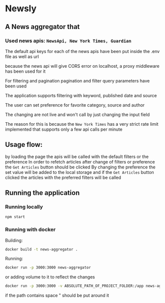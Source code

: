 # Newsly

## A News aggregator that

### Used news apis: `NewsApi, New York Times, Guardian`

The default api keys for each of the news apis have been put inside the .env file as well as url

because the news api will give CORS error on localhost, a proxy middleware has been used for it

For filtering and pagination pagination and filter query parameters have been used

The application supports filtering with keyword, published date and source

The user can set preference for favorite category, source and author

The changing are not live and won't call by just changing the input field

The reason for this is because the `New York Times` has a very strict rate limit implemented that supports only a few api calls per minute

## Usage flow:

by loading the page the apis will be called with the default filters or the preference
In order to refetch articles after change of filters or preference the `Get Articles` button should be clicked
By changing the preference the set value will be added to the local storage and if the `Get Articles` button clicked the articles with the preferred filters will be called

## Running the application

### Running locally

```bash
npm start
```

### Running with docker

Building:

```bash
docker build -t news-aggregator .
```

Running:

```bash
docker run -p 3000:3000 news-aggregator
```

or adding volume to it to reflect the changes

```bash
docker run -p 3000:3000 -v ABSOLUTE_PATH_OF_PROJECT_FOLDER:/app news-aggregator
```

if the path contains space " should be put around it
